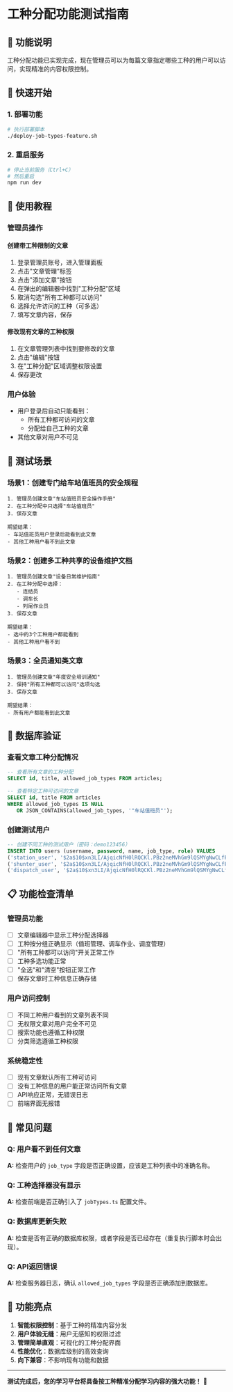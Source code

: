 # 工种分配功能测试指南

## 🎯 功能说明

工种分配功能已实现完成，现在管理员可以为每篇文章指定哪些工种的用户可以访问，实现精准的内容权限控制。

## 🚀 快速开始

### 1. 部署功能
```bash
# 执行部署脚本
./deploy-job-types-feature.sh
```

### 2. 重启服务
```bash
# 停止当前服务（Ctrl+C）
# 然后重启
npm run dev
```

## 📖 使用教程

### 管理员操作

#### 创建带工种限制的文章
1. 登录管理员账号，进入管理面板
2. 点击"文章管理"标签
3. 点击"添加文章"按钮
4. 在弹出的编辑器中找到"工种分配"区域
5. 取消勾选"所有工种都可以访问"
6. 选择允许访问的工种（可多选）
7. 填写文章内容，保存

#### 修改现有文章的工种权限
1. 在文章管理列表中找到要修改的文章
2. 点击"编辑"按钮
3. 在"工种分配"区域调整权限设置
4. 保存更改

### 用户体验
- 用户登录后自动只能看到：
  - 所有工种都可访问的文章
  - 分配给自己工种的文章
- 其他文章对用户不可见

## 🧪 测试场景

### 场景1：创建专门给车站值班员的安全规程
```
1. 管理员创建文章"车站值班员安全操作手册"
2. 在工种分配中只选择"车站值班员"
3. 保存文章

期望结果：
- 车站值班员用户登录后能看到此文章
- 其他工种用户看不到此文章
```

### 场景2：创建多工种共享的设备维护文档
```
1. 管理员创建文章"设备日常维护指南"
2. 在工种分配中选择：
   - 连结员
   - 调车长
   - 列尾作业员
3. 保存文章

期望结果：
- 选中的3个工种用户都能看到
- 其他工种用户看不到
```

### 场景3：全员通知类文章
```
1. 管理员创建文章"年度安全培训通知"
2. 保持"所有工种都可以访问"选项勾选
3. 保存文章

期望结果：
- 所有用户都能看到此文章
```

## 🔧 数据库验证

### 查看文章工种分配情况
```sql
-- 查看所有文章的工种分配
SELECT id, title, allowed_job_types FROM articles;

-- 查看特定工种可访问的文章
SELECT id, title FROM articles 
WHERE allowed_job_types IS NULL 
   OR JSON_CONTAINS(allowed_job_types, '"车站值班员"');
```

### 创建测试用户
```sql
-- 创建不同工种的测试用户（密码：demo123456）
INSERT INTO users (username, password, name, job_type, role) VALUES
('station_user', '$2a$10$xn3LI/AjqicNfH0lRQCKl.PBz2neMVhGm9lQSMYgNwCLfPY7LRdFy', '张站长', '车站值班员', 'user'),
('shunter_user', '$2a$10$xn3LI/AjqicNfH0lRQCKl.PBz2neMVhGm9lQSMYgNwCLfPY7LRdFy', '李调车', '调车长', 'user'),
('dispatch_user', '$2a$10$xn3LI/AjqicNfH0lRQCKl.PBz2neMVhGm9lQSMYgNwCLfPY7LRdFy', '王调度', '站调', 'user');
```

## 📋 功能检查清单

### 管理员功能
- [ ] 文章编辑器中显示工种分配选择器
- [ ] 工种按分组正确显示（值班管理、调车作业、调度管理）
- [ ] "所有工种都可以访问"开关正常工作
- [ ] 工种多选功能正常
- [ ] "全选"和"清空"按钮正常工作
- [ ] 保存文章时工种信息正确存储

### 用户访问控制
- [ ] 不同工种用户看到的文章列表不同
- [ ] 无权限文章对用户完全不可见
- [ ] 搜索功能也遵循工种权限
- [ ] 分类筛选遵循工种权限

### 系统稳定性
- [ ] 现有文章默认所有工种可访问
- [ ] 没有工种信息的用户能正常访问所有文章
- [ ] API响应正常，无错误日志
- [ ] 前端界面无报错

## 🐛 常见问题

### Q: 用户看不到任何文章
**A:** 检查用户的 `job_type` 字段是否正确设置，应该是工种列表中的准确名称。

### Q: 工种选择器没有显示
**A:** 检查前端是否正确引入了 `jobTypes.ts` 配置文件。

### Q: 数据库更新失败
**A:** 检查是否有正确的数据库权限，或者字段是否已经存在（重复执行脚本时会出现）。

### Q: API返回错误
**A:** 检查服务器日志，确认 `allowed_job_types` 字段是否正确添加到数据库。

## 🎉 功能亮点

1. **智能权限控制**：基于工种的精准内容分发
2. **用户体验无缝**：用户无感知的权限过滤
3. **管理简单直观**：可视化的工种分配界面
4. **性能优化**：数据库级别的高效查询
5. **向下兼容**：不影响现有功能和数据

---

**测试完成后，您的学习平台将具备按工种精准分配学习内容的强大功能！** 🎊





